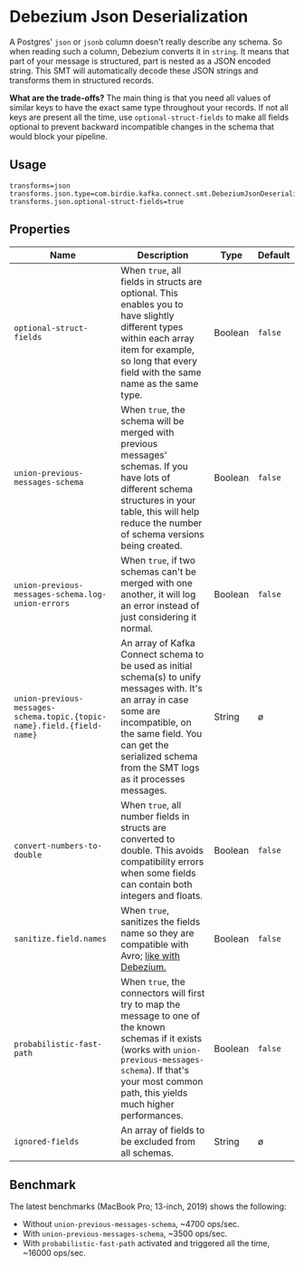 # Debezium Json Deserialization

A Postgres' `json` or `jsonb` column doesn't really describe any schema. So when reading such a column,
Debezium converts it in `string`. It means that part of your message is structured, part is nested as a JSON
encoded string. This SMT will automatically decode these JSON strings and transforms them in structured records.

**What are the trade-offs?** The main thing is that you need all values of similar keys to have the exact same type
throughout your records. If not all keys are present all the time, use `optional-struct-fields` to make all fields
optional to prevent backward incompatible changes in the schema that would block your pipeline.

## Usage

```
transforms=json
transforms.json.type=com.birdie.kafka.connect.smt.DebeziumJsonDeserializer
transforms.json.optional-struct-fields=true
```

## Properties

|Name|Description|Type|Default|
|---|---|---|---|
|`optional-struct-fields`| When `true`, all fields in structs are optional. This enables you to have slightly different types within each array item for example, so long that every field with the same name as the same type. | Boolean | `false` |
|`union-previous-messages-schema`| When `true`, the schema will be merged with previous messages' schemas. If you have lots of different schema structures in your table, this will help reduce the number of schema versions being created. | Boolean | `false` |
|`union-previous-messages-schema.log-union-errors`| When `true`, if two schemas can't be merged with one another, it will log an error instead of just considering it normal. | Boolean | `false` |
|`union-previous-messages-schema.topic.{topic-name}.field.{field-name}`| An array of Kafka Connect schema to be used as initial schema(s) to unify messages with. It's an array in case some are incompatible, on the same field. You can get the serialized schema from the SMT logs as it processes messages. | String | ø |
|`convert-numbers-to-double`| When `true`, all number fields in structs are converted to double. This avoids compatibility errors when some fields can contain both integers and floats. | Boolean | `false` |
|`sanitize.field.names`| When `true`, sanitizes the fields name so they are compatible with Avro; [like with Debezium.](https://debezium.io/documentation/reference/1.4/configuration/avro.html#avro-naming) | Boolean | `false` |
|`probabilistic-fast-path`| When `true`, the connectors will first try to map the message to one of the known schemas if it exists (works with `union-previous-messages-schema`). If that's your most common path, this yields much higher performances. | Boolean | `false`
|`ignored-fields`| An array of fields to be excluded from all schemas. | String | ø |

## Benchmark

The latest benchmarks (MacBook Pro; 13-inch, 2019) shows the following:
 
- Without `union-previous-messages-schema`, ~4700 ops/sec.
- With `union-previous-messages-schema`, ~3500 ops/sec.
- With `probabilistic-fast-path` activated and triggered all the time, ~16000 ops/sec.
